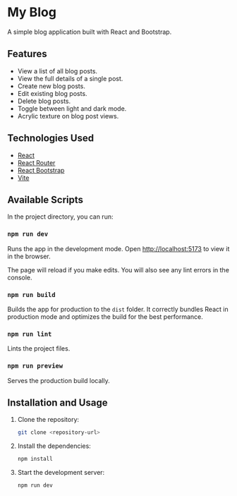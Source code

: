 # My Blog

A simple blog application built with React and Bootstrap.

## Features

*   View a list of all blog posts.
*   View the full details of a single post.
*   Create new blog posts.
*   Edit existing blog posts.
*   Delete blog posts.
*   Toggle between light and dark mode.
*   Acrylic texture on blog post views.

## Technologies Used

*   [React](https://reactjs.org/)
*   [React Router](https://reactrouter.com/)
*   [React Bootstrap](https://react-bootstrap.github.io/)
*   [Vite](https://vitejs.dev/)

## Available Scripts

In the project directory, you can run:

### `npm run dev`

Runs the app in the development mode.
Open [http://localhost:5173](http://localhost:5173) to view it in the browser.

The page will reload if you make edits.
You will also see any lint errors in the console.

### `npm run build`

Builds the app for production to the `dist` folder.
It correctly bundles React in production mode and optimizes the build for the best performance.

### `npm run lint`

Lints the project files.

### `npm run preview`

Serves the production build locally.

## Installation and Usage

1.  Clone the repository:
    ```sh
    git clone <repository-url>
    ```
2.  Install the dependencies:
    ```sh
    npm install
    ```
3.  Start the development server:
    ```sh
    npm run dev
    ```